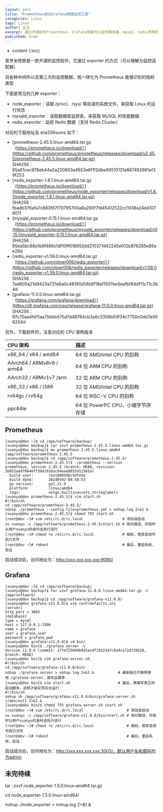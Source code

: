 ```yaml
---
layout: post
title: "Prometheus结合Grafana搭建监控工具"
categories: Linux
tags: Linux
author: 玄玉
excerpt: 通过开源软件Prometheus、Grafana搭建可以监控服务器、mysql、redis等等的监控系统。
published: true
---
```


* content
{:toc}


普罗米修斯是一款开源的监控软件，它通过 exporter 的方式（可以理解为监控适配器）

将各种中间件以及第三方的监控数据，统一转化为 Prometheus 能够识别的指标类型

下面是常见的几种 exporter：

* node_exporter：读取 /proc/、/sys/ 等目录的系统文件，来获取 Linux 的运行状态
* mysqld_exporter：读取数据库监控表，来获取 MySQL 的性能数据
* redis_exporter：监控 Redis 数据（支持 Redis Cluster）

对应的下载地址及 sha256sums 如下：

* [prometheus-2.45.5.linux-amd64.tar.gz（https://prometheus.io/download/）](https://github.com/prometheus/prometheus/releases/download/v2.45.5/prometheus-2.45.5.linux-amd64.tar.gz)<br/>
  SHA256：65a61cec978eb44a2a220803a4653e6f1f2dbe69510131a867492981ef39f253
* [node_exporter-1.8.1.linux-amd64.tar.gz（https://prometheus.io/download/）](https://github.com/prometheus/node_exporter/releases/download/v1.8.1/node_exporter-1.8.1.linux-amd64.tar.gz)<br/>
  SHA256：fbadb376afa7c883f87f70795700a8a200f7fd45412532cc1938a24d41078011
* [mysqld_exporter-0.15.1.linux-amd64.tar.gz（https://prometheus.io/download/）](https://github.com/prometheus/mysqld_exporter/releases/download/v0.15.1/mysqld_exporter-0.15.1.linux-amd64.tar.gz)<br/>
  SHA256：85ea5bc68e1b9f466c1df10ff016652dd210371d42245e012b876265e89ae29d
* [redis_exporter-v1.59.0.linux-amd64.tar.gz（https://github.com/oliver006/redis_exporter/）](https://github.com/oliver006/redis_exporter/releases/download/v1.59.0/redis_exporter-v1.59.0.linux-amd64.tar.gz)<br/>
  SHA256：7ad805a21d9423a721e6a0c48190d14b9f18a11507ee3eafbf84df11c71c3b4d
* [grafana-11.0.0.linux-amd64.tar.gz（https://grafana.com/grafana/download）](https://dl.grafana.com/oss/release/grafana-11.0.0.linux-amd64.tar.gz)<br/>
  SHA256：97c70aa4fd11aa75bbb575d7d48764cb3a6c3356b53f34c7750c0dd7e006204d
  
另外，下载软件时，注意对应的 CPU 架构版本

| CPU 架构                    | 描述                       |
|:--------------------------|:-------------------------|
| x86_64 / x64 / amd64      | 64 位 AMD/Intel CPU 的别称   |
| AArch64 / ARMv8v9 / arm64 | 64 位 ARM CPU 的别称         |
| AArch32 / ARMv1v7 /arm    | 32 位 ARM CPU 的别称         |
| x86_32 / x86 / i386       | 32 位 AMD/Intel CPU 的别称   |
| rv64gc / rv64g            | 64 位 RISC-V CPU 的别称      |
| ppc64le                   | 64 位 PowerPC CPU，小端字节序存储 |

## Prometheus

```shell
[xuanyu@dev ~]$ cd /app/software/backup/
[xuanyu@dev backup]$ tar zxvf prometheus-2.45.5.linux-amd64.tar.gz
[xuanyu@dev backup]$ mv prometheus-2.45.5.linux-amd64 /app/software/prometheus-2.45.5
[xuanyu@dev backup]$ cd /app/software/prometheus-2.45.5/
[xuanyu@dev prometheus-2.45.5]$ ./prometheus --version
prometheus, version 2.45.5 (branch: HEAD, revision: 2b052add78646ff39d193dac84eae8855d11565a)
  build user:       root@98598c5dfe5e
  build date:       20240502-08:58:53
  go version:       go1.21.9
  platform:         linux/amd64
  tags:             netgo,builtinassets,stringlabels
[xuanyu@dev prometheus-2.45.5]$ vim start.sh
#!/bin/sh
cd /app/software/prometheus-2.45.5/
nohup ./prometheus --config.file=prometheus.yml > nohup.log 2>&1 &
[xuanyu@dev prometheus-2.45.5]$ chmod 755 start.sh
[root@dev ~]# vim /etc/rc.d/rc.local                  # 添加自启动
su xuanyu -c /app/software/prometheus-2.45.5/start.sh # 绝对路径，并临时以用户xuanyu的身份去执行该行
[root@dev ~]# chmod +x /etc/rc.d/rc.local             # 赋权，使其变成可执行文件
[root@dev ~]# reboot                                  # 最后，重启系统，验证
```

启动成功后，访问地址为：http://xxx.xxx.xxx.xxx:9090/

## Grafana

```shell
[xuanyu@dev ~]$ cd /app/software/backup/
[xuanyu@dev backup]$ tar zxvf grafana-11.0.0.linux-amd64.tar.gz -C /app/software/
[xuanyu@dev backup]$ cd /app/software/grafana-v11.0.0/
[xuanyu@dev grafana-v11.0.0]$ vim conf/defaults.ini
[server]
http_port = 3003
[database]
type = mysql
host = 127.0.0.1:3306
name = grafana
user = grafana_user
password = grafana_pwd
[xuanyu@dev grafana-v11.0.0]$ cd bin/
[xuanyu@dev bin]$ ./grafana server -v
Version 11.0.0 (commit: 277ef258d4b9a5acdf2932347c6a4ca72d739b28, branch: HEAD)
[xuanyu@dev bin]$ vim grafana-server.sh
#!/bin/sh
cd /app/software/grafana-v11.0.0/bin/
nohup ./grafana server > nohup.log 2>&1 &           # 最新版已不推荐使用./grafana-server，故写此脚本
[xuanyu@dev bin]$ vim start.sh                      # 最后，再编写真正的启动脚本，这样才能实现后台运行
#!/bin/sh
nohup sh /app/software/grafana-v11.0.0/bin/grafana-server.sh >/dev/null 2>&1 &
[xuanyu@dev bin]$ chmod 755 grafana-server.sh start.sh
[root@dev ~]# vim /etc/rc.d/rc.local                    # 添加自启动
su xuanyu -c /app/software/grafana-v11.0.0/bin/start.sh # 绝对路径，并临时以用户xuanyu的身份去执行该行
[root@dev ~]# chmod +x /etc/rc.d/rc.local               # 赋权，使其变成可执行文件
[root@dev ~]# reboot                                    # 最后，重启系统，验证
```

启动成功后，访问地址为：http://xxx.xxx.xxx.xxx:3003/，默认用户名和密码均为admin

## 未完待续

tar -zxvf node_exporter-1.5.0.linux-amd64.tar.gz

cd node_exporter-1.5.0.linux-amd64/

nohup ./node_exporter > nohup.log 2>&1 &